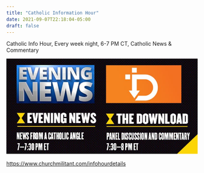 ```yaml
---
title: "Catholic Information Hour"
date: 2021-09-07T22:18:04-05:00
draft: false
---
```

Catholic Info Hour, Every week night, 6-7 PM CT, Catholic News & Commentary
<!--more-->

![Catholic Info Hour](/posts/210907-Catholic-Info-Hour.jpg)

https://www.churchmilitant.com/infohourdetails